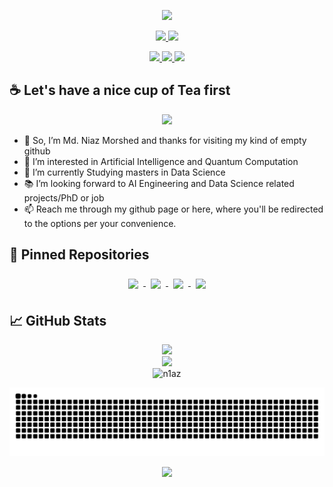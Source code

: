 <p align='center'>
  <a href="https://n1az.github.io">
    <img src="https://capsule-render.vercel.app/api?type=waving&color=auto&height=300&section=header&text=May%20Peace%20Be%20Upon%20You&fontSize=50&animation=fadeIn&fontAlignY=38&desc=Wellcome%20To%20my%20Github%20Profile%20🕹️!&descAlignY=51&descAlign=62"/>
  </a>
</p>

<p align='center'>
  <a href="https://n1az.github.io">
    <img src="https://img.shields.io/badge/MY%20PAGE%20-%23F7DF1E.svg?&style=for-the-badge&&logoColor=white"/>
  </a>
  <a href="#contact">
    <img src="https://img.shields.io/badge/CONNECT%20-%234FC08D.svg?&style=for-the-badge&&logoColor=white"/>
  </a>
</p>
<p align='center'>
    <a href="https://www.linkedin.com/in/n1az/">
    <img height="20" src="https://img.shields.io/badge/linkedin-%230077B5.svg?style=for-the-badge&logo=linkedin&logoColor=white"/>
  </a>
  <a href="https://twitter.com/n1azmorshed">
    <img height="20" src="https://img.shields.io/badge/Twitter-%231DA1F2.svg?style=for-the-badge&logo=Twitter&logoColor=white"/>
  </a>
  <a href="https://www.instagram.com/n1azmorshed/">
    <img height="20" src="https://img.shields.io/badge/Instagram-%23E4405F.svg?style=for-the-badge&logo=Instagram&logoColor=white"/>
  </a>
 </p>
 
 ## ☕ Let's have a nice cup of Tea first
 
 <p align='center'>
    <img src="https://media.giphy.com/media/Gue1HInww5M6Q/giphy.gif"/>
  </a>
 </p>
 
- 👋 So, I’m Md. Niaz Morshed and thanks for visiting my kind of empty github
- 👀 I’m interested in Artificial Intelligence and Quantum Computation
- 🌱 I’m currently Studying masters in Data Science
- 📚 I’m looking forward to AI Engineering and Data Science related projects/PhD or job
- 📫 Reach me through my github page or here, where you'll be redirected to the options per your convenience.

## 📌 Pinned Repositories
<p align='center'>
  <a href="https://github.com/n1az/dog-vision-ai">
    <img align="center" style="margin:0.5rem" src="https://github-readme-stats.vercel.app/api/pin/?username=n1az&repo=dog-vision-ai&border_color=2e4058&layout=compact&show_icons=true&theme=gruvbox" />
  </a>

  <a href="https://github.com/n1az/bulldozer-price-regression">
    <img align="center" style="margin:0.5rem" src="https://github-readme-stats.vercel.app/api/pin/?username=n1az&repo=bulldozer-price-regression&border_color=2e4058&layout=compact&show_icons=true&theme=gruvbox" />
  </a>

  <a href="https://github.com/n1az/MedBot">
    <img align="center" style="margin:0.5rem" src="https://github-readme-stats.vercel.app/api/pin/?username=n1az&repo=MedBot&border_color=2e4058&layout=compact&show_icons=true&theme=gruvbox" />
  </a>
  <a href="https://github.com/n1az/DSAI-bootcamp">
    <img align="center" style="margin:0.5rem" src="https://github-readme-stats.vercel.app/api/pin/?username=n1az&repo=DSAI-bootcamp&border_color=2e4058&layout=compact&show_icons=true&theme=gruvbox" />
  </a>
 </p>


## &#x1f4c8; GitHub Stats
<p align='center'>
  <img src="https://github-readme-stats.vercel.app/api/top-langs/?username=n1az&border_color=2e4058&layout=compact&show_icons=true&theme=gruvbox"/>
  <br>
  <img src="https://github-readme-stats.vercel.app/api?username=n1az&hide=contribs&border_color=2e4058&layout=compact&show_icons=true&theme=gruvbox"/>
  <br>
  <img src="https://github-readme-streak-stats.herokuapp.com/?user=n1az&theme=gruvbox&hide_border=true" alt="n1az"/>
</p>

![Snake animation](https://github.com/n1az/n1az/blob/output/github-contribution-grid-snake.svg)

 <p align='center'>
    <img src="https://media.giphy.com/media/QLgtN0msAekg3x7YTm/giphy.gif"/>
  </a>
 </p>





<!---
n1az/n1az is a ✨ special ✨ repository because its `README.md` (this file) appears on your GitHub profile.
You can click the Preview link to take a look at your changes.
--->
